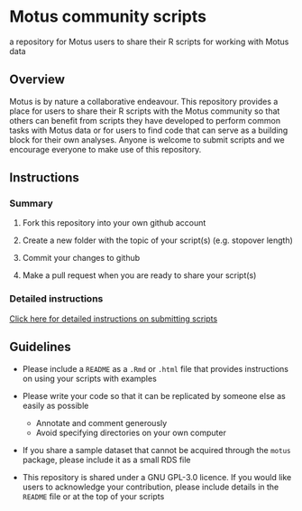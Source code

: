 # Motus community scripts
a repository for Motus users to share their R scripts for working with Motus data

## Overview

Motus is by nature a collaborative endeavour. This repository provides a place for users to share their R scripts with the Motus community so that others can benefit from scripts they have developed to perform common tasks with Motus data or for users to find code that can serve as a building block for their own analyses. Anyone is welcome to submit scripts and we encourage everyone to make use of this repository.

## Instructions

### Summary

1. Fork this repository into your own github account
  
2. Create a new folder with the topic of your script(s) (e.g. stopover length)

3. Commit your changes to github

4. Make a pull request when you are ready to share your script(s)

### Detailed instructions

[Click here for detailed instructions on submitting scripts](https://github.com/ajmacdonald3/Motus-community-scripts/blob/master/contribution_instructions.md)

## Guidelines

* Please include a `README` as a `.Rmd` or `.html` file that provides instructions on using your scripts with examples

* Please write your code so that it can be replicated by someone else as easily as possible
    + Annotate and comment generously
    + Avoid specifying directories on your own computer
    
* If you share a sample dataset that cannot be acquired through the `motus` package, please include it as a small RDS file

* This repository is shared under a GNU GPL-3.0 licence. If you would like users to acknowledge your contribution, please include details in the `README` file or at the top of your scripts
